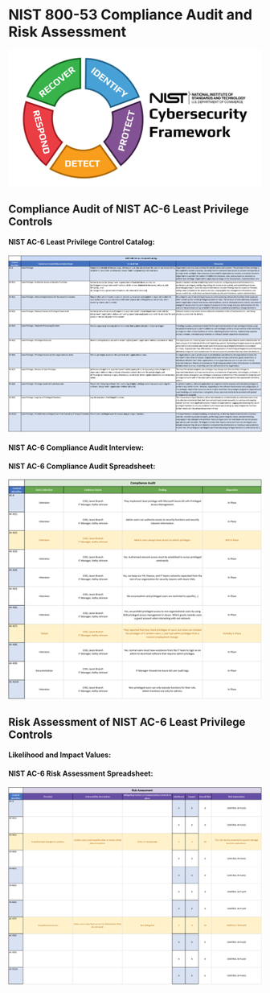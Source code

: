 # NIST 800-53 Compliance Audit and Risk Assessment

![](images/nist-banner.png)

## Compliance Audit of NIST AC-6 Least Privilege Controls
#### NIST AC-6 Least Privilege Control Catalog:
![](images/nist-img1.png)

#### NIST AC-6 Compliance Audit Interview:

#### NIST AC-6 Compliance Audit Spreadsheet:
![](images/nist-img2.png)

## Risk Assessment of NIST AC-6 Least Privilege Controls

#### Likelihood and Impact Values:

#### NIST AC-6 Risk Assessment Spreadsheet:
![](images/nist-img3.png)
